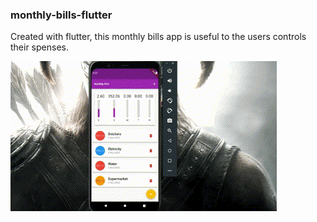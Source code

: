 ### monthly-bills-flutter
Created with flutter, this monthly bills app is useful to the users controls their spenses.

![example](./gifs/app.gif)
